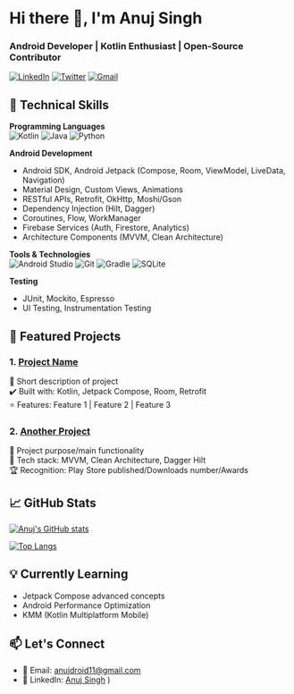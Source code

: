 # Hi there 👋, I'm Anuj Singh  
### Android Developer | Kotlin Enthusiast | Open-Source Contributor



[![LinkedIn](https://img.shields.io/badge/LinkedIn-0077B5?style=for-the-badge&logo=linkedin&logoColor=white)](https://www.linkedin.com/in/anujdroid)
[![Twitter](https://img.shields.io/badge/Twitter-1DA1F2?style=for-the-badge&logo=twitter&logoColor=white)](https://x.com/anujdroid)
[![Gmail](https://img.shields.io/badge/Gmail-D14836?style=for-the-badge&logo=gmail&logoColor=white)](mailto:anujdroid11@gmail.com)

## 🔧 Technical Skills

**Programming Languages**  
![Kotlin](https://img.shields.io/badge/Kotlin-0095D5?&style=for-the-badge&logo=kotlin&logoColor=white)
![Java](https://img.shields.io/badge/Java-ED8B00?style=for-the-badge&logo=openjdk&logoColor=white)
![Python](https://img.shields.io/badge/Python-3776AB?style=for-the-badge&logo=python&logoColor=white)

**Android Development**  
- Android SDK, Android Jetpack (Compose, Room, ViewModel, LiveData, Navigation)
- Material Design, Custom Views, Animations
- RESTful APIs, Retrofit, OkHttp, Moshi/Gson
- Dependency Injection (Hilt, Dagger)
- Coroutines, Flow, WorkManager
- Firebase Services (Auth, Firestore, Analytics)
- Architecture Components (MVVM, Clean Architecture)

**Tools & Technologies**  
![Android Studio](https://img.shields.io/badge/Android_Studio-3DDC84?style=for-the-badge&logo=android-studio&logoColor=white)
![Git](https://img.shields.io/badge/GIT-E44C30?style=for-the-badge&logo=git&logoColor=white)
![Gradle](https://img.shields.io/badge/Gradle-02303A?style=for-the-badge&logo=gradle&logoColor=white)
![SQLite](https://img.shields.io/badge/SQLite-07405E?style=for-the-badge&logo=sqlite&logoColor=white)

**Testing**  
- JUnit, Mockito, Espresso
- UI Testing, Instrumentation Testing

## 🚀 Featured Projects

### 1. [Project Name](https://github.com/yourusername/project-repo)
📱 Short description of project  
✔️ Built with: Kotlin, Jetpack Compose, Room, Retrofit  
⭐ Features: Feature 1 | Feature 2 | Feature 3

### 2. [Another Project](https://github.com/yourusername/project-repo)
🎯 Project purpose/main functionality  
🔧 Tech stack: MVVM, Clean Architecture, Dagger Hilt  
🏆 Recognition: Play Store published/Downloads number/Awards

## 📈 GitHub Stats

[![Anuj's GitHub stats](https://github-readme-stats.vercel.app/api?username=yourusername&show_icons=true&theme=radical)](https://github.com/anujdroid11/github-readme-stats)

[![Top Langs](https://github-readme-stats.vercel.app/api/top-langs/?username=yourusername&layout=compact&theme=radical)](https://github.com/yourusername/github-readme-stats)

## 💡 Currently Learning
- Jetpack Compose advanced concepts
- Android Performance Optimization
- KMM (Kotlin Multiplatform Mobile)

## 📫 Let's Connect
- 📧 Email: [anujdroid11@gmail.com](mailto:anujdroid11@gmail.com)
- 💼 LinkedIn: [Anuj Singh](https://www.linkedin.com/in/anujdroid)
)
